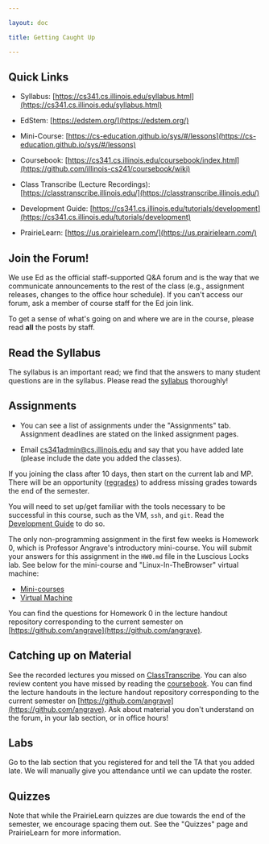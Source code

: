 ```yaml
---

layout: doc

title: Getting Caught Up

---
```


  

## Quick Links

  

* Syllabus: [https://cs341.cs.illinois.edu/syllabus.html](https://cs341.cs.illinois.edu/syllabus.html)

* EdStem: [https://edstem.org/](https://edstem.org/)

* Mini-Course: [https://cs-education.github.io/sys/#/lessons](https://cs-education.github.io/sys/#/lessons)

* Coursebook: [https://cs341.cs.illinois.edu/coursebook/index.html](https://github.com/illinois-cs241/coursebook/wiki)

* Class Transcribe (Lecture Recordings): [https://classtranscribe.illinois.edu/](https://classtranscribe.illinois.edu/)

* Development Guide: [https://cs341.cs.illinois.edu/tutorials/development](https://cs341.cs.illinois.edu/tutorials/development)

* PrairieLearn: [https://us.prairielearn.com/](https://us.prairielearn.com/)

  

## Join the Forum!

  

We use Ed as the official staff-supported Q&A forum and is the way that we communicate announcements to the rest of the class (e.g., assignment releases, changes to the office hour schedule). If you can't access our forum, ask a member of course staff for the Ed join link.

  

To get a sense of what's going on and where we are in the course, please read **all** the posts by staff.

  

## Read the Syllabus

  

The syllabus is an important read; we find that the answers to many student questions are in the syllabus. Please read the [syllabus](https://cs341.cs.illinois.edu/syllabus.html) thoroughly!

  

## Assignments

  

* You can see a list of assignments under the "Assignments" tab. Assignment deadlines are stated on the linked assignment pages.

* Email cs341admin@cs.illinois.edu and say that you have added late (please include the date you added the classes).

If you joining the class after 10 days, then start on the current lab and MP. There will be an opportunity ([regrades](https://cs341.cs.illinois.edu/syllabus.html#regrades)) to address missing grades towards the end of the semester. 

  

You will need to set up/get familiar with the tools necessary to be successful in this course, such as the VM, `ssh`, and `git`. Read the [Development Guide](https://cs341.cs.illinois.edu/tutorials/development) to do so.

  

The only non-programming assignment in the first few weeks is Homework 0, which is Professor Angrave's introductory mini-course. You will submit your answers for this assignment in the `HW0.md` file in the Luscious Locks lab. See below for the mini-course and "Linux-In-TheBrowser" virtual machine:

* [Mini-courses](https://cs-education.github.io/sys/#/lessons)
* [Virtual Machine](https://cs-education.github.io/sys/#VM)

  

You can find the questions for Homework 0 in the lecture handout repository corresponding to the current semester on [https://github.com/angrave](https://github.com/angrave).

  

## Catching up on Material

  

See the recorded lectures you missed on [ClassTranscribe](https://classtranscribe.illinois.edu/). You can also review content you have missed by reading the [coursebook](https://github.com/illinois-cs241/coursebook/wiki). You can find the lecture handouts in the lecture handout repository corresponding to the current semester on [https://github.com/angrave](https://github.com/angrave). Ask about material you don't understand on the forum, in your lab section, or in office hours!

  

## Labs

  

Go to the lab section that you registered for and tell the TA that you added late. We will manually give you attendance until we can update the roster. 

  

## Quizzes

  

Note that while the PrairieLearn quizzes are due towards the end of the semester, we encourage spacing them out. See the "Quizzes" page and PrairieLearn for more information.
